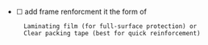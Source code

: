 - [ ] <!--  TODO: add frame reinforcement--> add frame renforcment it the form of 
        Laminating film (for full-surface protection) or 
        Clear packing tape (best for quick reinforcement)


